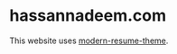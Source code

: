 # hassannadeem.com

This website uses [modern-resume-theme](https://github.com/sproogen/modern-resume-theme).

